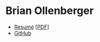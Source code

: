# Brian Ollenberger

* [Resumé](resume.html) [[PDF](resume.pdf)]
* [GitHub](https://github.com/bollenberger)
